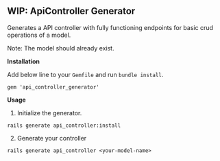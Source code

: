 ## WIP: ApiController Generator

Generates a API controller with fully functioning endpoints for basic crud operations of a model.

Note: The model should already exist.

**Installation**

Add below line to your `Gemfile` and run `bundle install`.
 
 ```
 gem 'api_controller_generator'
 ```



**Usage**

1. Initialize the generator.

 ```
 rails generate api_controller:install
 ```
 
2. Generate your controller
 
 ```
 rails generate api_controller <your-model-name>
 ```
